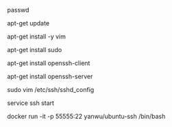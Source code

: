 passwd

apt-get update

apt-get install -y vim

apt-get install sudo

apt-get install openssh-client

apt-get install openssh-server

sudo vim /etc/ssh/sshd_config

service ssh start

docker run -it -p 55555:22 yanwu/ubuntu-ssh /bin/bash